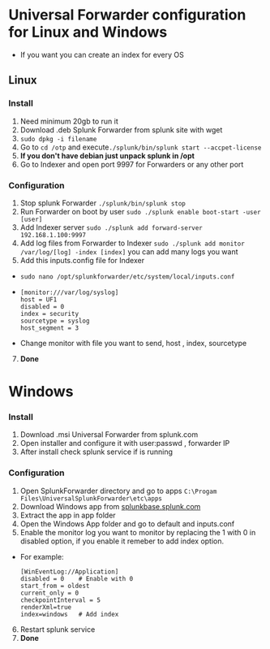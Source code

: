 # Universal Forwarder configuration for Linux and Windows
 - If you want you can create an index for every OS
## Linux
### Install

1. Need minimum 20gb to run it
2. Download .deb Splunk Forwarder from splunk site with wget
3. `sudo dpkg -i filename`
4. Go to `cd /otp` and execute`./splunk/bin/splunk start --accpet-license`
5. **If you don't have debian just unpack splunk in /opt**
6. Go to Indexer and open port 9997 for Forwarders or any other port

### Configuration

1. Stop splunk Forwarder
`./splunk/bin/splunk stop`
2. Run Forwarder on boot by user
`sudo ./splunk enable boot-start -user [user]`
3. Add Indexer server
`sudo ./splunk add forward-server 192.168.1.100:9997`
5. Add log files from Forwarder to Indexer
`sudo ./splunk add monitor /var/log/[log] -index [index]`
 you can add many logs you want
6. Add this inputs.config file for Indexer
 - `sudo nano /opt/splunkforwarder/etc/system/local/inputs.conf`
 - 
   ```
   [monitor:///var/log/syslog]
   host = UF1
   disabled = 0
   index = security
   sourcetype = syslog
   host_segment = 3
   ```
 - Change monitor with file you want to send, host , index, sourcetype
 
 7. **Done**
 
# Windows

### Install

1. Download .msi Universal Forwarder from splunk.com
2. Open installer and configure it with user:passwd , forwarder IP
3. After install check splunk service if is running

### Configuration

1. Open SplunkForwarder directory and go to apps
`C:\Progam Files\UniversalSplunkForwarder\etc\apps`
2. Download Windows app from [splunkbase.splunk.com](https://splunkbase.splunk.com/app/742 "Windows App")
3. Extract the app in app folder
4. Open the Windows App folder and go to default and inputs.conf
5. Enable the monitor log you want to monitor by replacing the 1 with 0 in disabled option, if you enable it remeber to add index option. 
 - For example:
    ```
    [WinEventLog://Application]
    disabled = 0    # Enable with 0
    start_from = oldest
    current_only = 0
    checkpointInterval = 5
    renderXml=true
    index=windows   # Add index

    ```
6.  Restart splunk service
7.  **Done**


